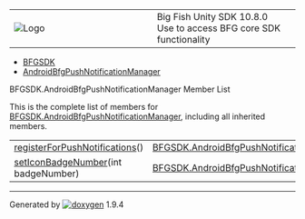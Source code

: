 <table>
<colgroup>
<col style="width: 50%" />
<col style="width: 50%" />
</colgroup>
<tbody>
<tr class="odd">
<td><img src="Icon-100.png" alt="Logo" /></td>
<td><div id="projectname">
Big Fish Unity SDK<span id="projectnumber"> 10.8.0</span>
</div>
<div id="projectbrief">
Use to access BFG core SDK functionality
</div></td>
</tr>
</tbody>
</table>

  - [BFGSDK](namespace_b_f_g_s_d_k.html)
  - [AndroidBfgPushNotificationManager](class_b_f_g_s_d_k_1_1_android_bfg_push_notification_manager.html)

BFGSDK.AndroidBfgPushNotificationManager Member List

This is the complete list of members for
[BFGSDK.AndroidBfgPushNotificationManager](class_b_f_g_s_d_k_1_1_android_bfg_push_notification_manager.html),
including all inherited members.

|                                                                                                                                           |                                                                                                              |        |
| ----------------------------------------------------------------------------------------------------------------------------------------- | ------------------------------------------------------------------------------------------------------------ | ------ |
| [registerForPushNotifications](class_b_f_g_s_d_k_1_1_android_bfg_push_notification_manager.html#a7971ec49794bd1e693c54c3c7404d351)()      | [BFGSDK.AndroidBfgPushNotificationManager](class_b_f_g_s_d_k_1_1_android_bfg_push_notification_manager.html) | inline |
| [setIconBadgeNumber](class_b_f_g_s_d_k_1_1_android_bfg_push_notification_manager.html#a4e2fbb9c76e5ea90a7c8c9bdfdb6e094)(int badgeNumber) | [BFGSDK.AndroidBfgPushNotificationManager](class_b_f_g_s_d_k_1_1_android_bfg_push_notification_manager.html) | inline |

-----

Generated
by [![doxygen](doxygen.svg)](https://www.doxygen.org/index.html) 1.9.4

